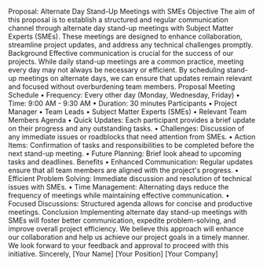 Proposal: Alternate Day Stand-Up Meetings with SMEs
Objective
The aim of this proposal is to establish a structured and regular communication channel through alternate day stand-up meetings with Subject Matter Experts (SMEs). These meetings are designed to enhance collaboration, streamline project updates, and address any technical challenges promptly.
Background
Effective communication is crucial for the success of our projects. While daily stand-up meetings are a common practice, meeting every day may not always be necessary or efficient. By scheduling stand-up meetings on alternate days, we can ensure that updates remain relevant and focused without overburdening team members.
Proposal
Meeting Schedule
•	Frequency: Every other day (Monday, Wednesday, Friday)
•	Time: 9:00 AM - 9:30 AM
•	Duration: 30 minutes
Participants
•	Project Manager
•	Team Leads
•	Subject Matter Experts (SMEs)
•	Relevant Team Members
Agenda
•	Quick Updates: Each participant provides a brief update on their progress and any outstanding tasks.
•	Challenges: Discussion of any immediate issues or roadblocks that need attention from SMEs.
•	Action Items: Confirmation of tasks and responsibilities to be completed before the next stand-up meeting.
•	Future Planning: Brief look ahead to upcoming tasks and deadlines.
Benefits
•	Enhanced Communication: Regular updates ensure that all team members are aligned with the project's progress.
•	Efficient Problem Solving: Immediate discussion and resolution of technical issues with SMEs.
•	Time Management: Alternating days reduce the frequency of meetings while maintaining effective communication.
•	Focused Discussions: Structured agenda allows for concise and productive meetings.
Conclusion
Implementing alternate day stand-up meetings with SMEs will foster better communication, expedite problem-solving, and improve overall project efficiency. We believe this approach will enhance our collaboration and help us achieve our project goals in a timely manner.
We look forward to your feedback and approval to proceed with this initiative.
Sincerely,
[Your Name]
[Your Position]
[Your Company]

